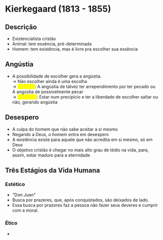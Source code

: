 # Kierkegaard (1813 - 1855)

## Descrição

* Existencialista cristão
* Animal: tem essência, pré-determinada
* Homem: tem existência, mas é livre pra escolher sua essência

## Angústia

* A possibilidade de escolher gera a angústia. \
  \-> Não escolher ainda é uma escolha \
  \-> <mark style="color:yellow;">Exemplo</mark>: A angústia de talvez ter arrependimento por ter pecado ou A angústia de possivelmente pecar \
  \-> <mark style="color:yellow;">Exemplo²</mark>: Estar num precipício e ter a liberdade de escolher saltar ou não, gerando angústia

## Desespero

* A culpa do homem que não sabe aceitar a si mesmo
* Negando a Deus, o homem entra em desespero
* A existência existe para aquele que não acredita em si mesmo, só em Deus
* O objetivo cristão é chegar no mais alto grau de tédio na vida, para, assim, estar maduro para a eternidade

## Três Estágios da Vida Humana

### Estético

* "Don Juan"
* &#x20;Busca por prazeres, que, após conquistados, são deixados de lado.
* Essa busca por prazeres faz a pessoa não fazer seus deveres e cumprir com a moral.

### Ético

*
